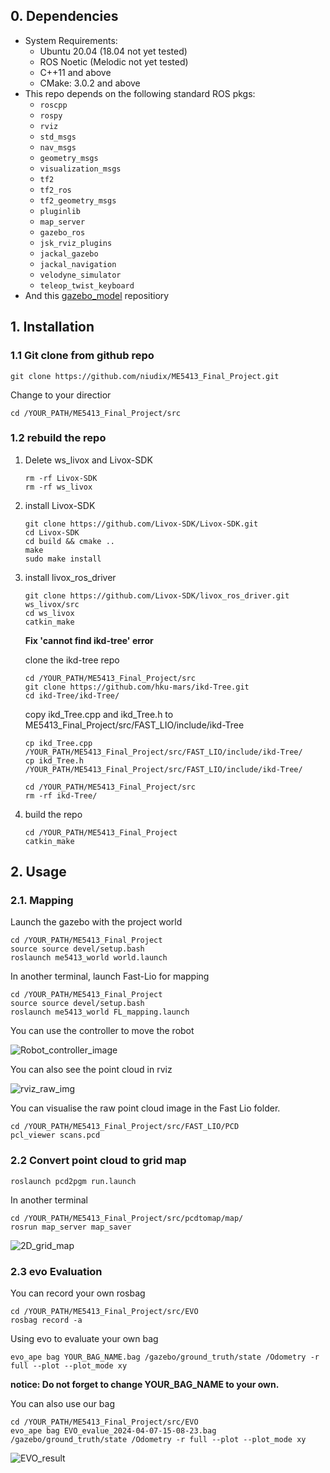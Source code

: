 ## 0. Dependencies

* System Requirements:
  * Ubuntu 20.04 (18.04 not yet tested)
  * ROS Noetic (Melodic not yet tested)
  * C++11 and above
  * CMake: 3.0.2 and above
* This repo depends on the following standard ROS pkgs:
  * `roscpp`
  * `rospy`
  * `rviz`
  * `std_msgs`
  * `nav_msgs`
  * `geometry_msgs`
  * `visualization_msgs`
  * `tf2`
  * `tf2_ros`
  * `tf2_geometry_msgs`
  * `pluginlib`
  * `map_server`
  * `gazebo_ros`
  * `jsk_rviz_plugins`
  * `jackal_gazebo`
  * `jackal_navigation`
  * `velodyne_simulator`
  * `teleop_twist_keyboard`
* And this [gazebo_model](https://github.com/osrf/gazebo_models) repositiory



## 1. Installation

### 1.1 Git clone from github repo

```shell
git clone https://github.com/niudix/ME5413_Final_Project.git
```

Change to your directior

```shell
cd /YOUR_PATH/ME5413_Final_Project/src
```

### 1.2 rebuild the repo

1. Delete ws_livox and Livox-SDK

   ```shel
   rm -rf Livox-SDK
   rm -rf ws_livox 
   ```

2. install Livox-SDK

    ```shell
    git clone https://github.com/Livox-SDK/Livox-SDK.git
    cd Livox-SDK
    cd build && cmake ..
    make
    sudo make install
    ```

  3. install livox_ros_driver

     ```she
     git clone https://github.com/Livox-SDK/livox_ros_driver.git ws_livox/src
     cd ws_livox
     catkin_make
     ```

     **Fix 'cannot find ikd-tree' error**

     clone the ikd-tree repo

     ```she
     cd /YOUR_PATH/ME5413_Final_Project/src
     git clone https://github.com/hku-mars/ikd-Tree.git
     cd ikd-Tree/ikd-Tree/
     ```

     copy ikd_Tree.cpp and ikd_Tree.h to ME5413_Final_Project/src/FAST_LIO/include/ikd-Tree

     ```she
     cp ikd_Tree.cpp /YOUR_PATH/ME5413_Final_Project/src/FAST_LIO/include/ikd-Tree/
     cp ikd_Tree.h /YOUR_PATH/ME5413_Final_Project/src/FAST_LIO/include/ikd-Tree/
     ```

     ```she
     cd /YOUR_PATH/ME5413_Final_Project/src
     rm -rf ikd-Tree/
     ```

   4. build the repo

      ```she
      cd /YOUR_PATH/ME5413_Final_Project
      catkin_make
      ```

      

## 2. Usage

### 2.1. Mapping

Launch the gazebo with the project world

```she
cd /YOUR_PATH/ME5413_Final_Project
source source devel/setup.bash
roslaunch me5413_world world.launch
```

In another terminal, launch Fast-Lio for mapping 

```shel
cd /YOUR_PATH/ME5413_Final_Project
source source devel/setup.bash
roslaunch me5413_world FL_mapping.launch 
```

You can use the controller to move the robot

![Robot_controller_image](src/me5413_world/media/Robot_controller.png)

You can also see the point cloud in rviz

![rviz_raw_img](src/me5413_world/media/rviz_raw_img.png)

You can visualise the raw point cloud image in the Fast Lio folder.

```shell
cd /YOUR_PATH/ME5413_Final_Project/src/FAST_LIO/PCD
pcl_viewer scans.pcd
```



### 2.2 Convert point cloud to grid map

```shell
roslaunch pcd2pgm run.launch
```

In another terminal 

```she
cd /YOUR_PATH/ME5413_Final_Project/src/pcdtomap/map/
rosrun map_server map_saver
```

![2D_grid_map](src/me5413_world/media/2D_grid_map.png)



### 2.3 evo Evaluation

You can record your own rosbag 

```shell
cd /YOUR_PATH/ME5413_Final_Project/src/EVO
rosbag record -a
```

Using evo to evaluate your own bag

```shel
evo_ape bag YOUR_BAG_NAME.bag /gazebo/ground_truth/state /Odometry -r full --plot --plot_mode xy
```

**notice: Do not forget to change YOUR_BAG_NAME to your own.**

You can also use our bag

```shell
cd /YOUR_PATH/ME5413_Final_Project/src/EVO
evo_ape bag EVO_evalue_2024-04-07-15-08-23.bag /gazebo/ground_truth/state /Odometry -r full --plot --plot_mode xy
```

![EVO_result](src/me5413_world/media/EVO_result.png)